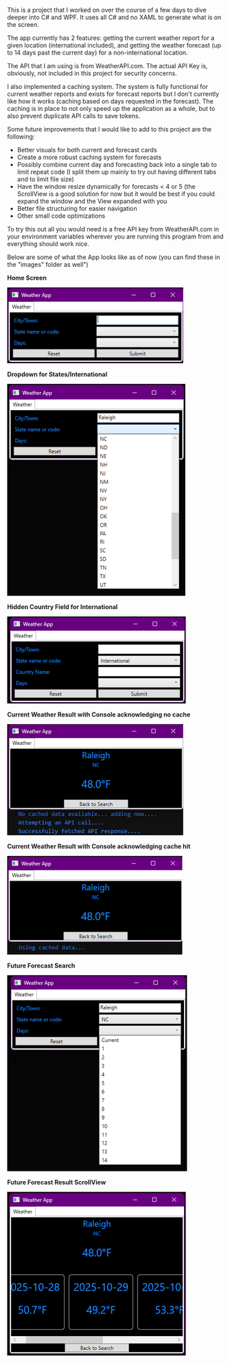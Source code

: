 This is a project that I worked on over the course of a few days to dive deeper into C# and WPF. It uses all C# and no XAML to generate what is on the screen.

The app currently has 2 features: getting the current weather report for a given location (international included), and getting the weather forecast (up to 14 days past the current day) for a non-international location.

The API that I am using is from WeatherAPI.com. The actual API Key is, obviously, not included in this project for security concerns.

I also implemented a caching system. The system is fully functional for current weather reports and exists for forecast reports but I don't currently like how it works (caching based on days requested in the forecast). The caching is in place to not only speed up the 
application as a whole, but to also prevent duplicate API calls to save tokens.

Some future improvements that I would like to add to this project are the following:
<ul>
  <li>Better visuals for both current and forecast cards</li>
  <li>Create a more robust caching system for forecasts</li>
  <li>Possibly combine current day and forecasting back into a single tab to limit repeat code (I split them up mainly to try out having different tabs and to limit file size)</li>
  <li>Have the window resize dynamically for forecasts < 4 or 5 (the ScrollView is a good solution for now but it would be best if you could expand the window and the View expanded with you</li>
  <li>Better file structuring for easier navigation</li>
  <li>Other small code optimizations</li>
</ul>

To try this out all you would need is a free API key from WeatherAPI.com in your environment variables wherever you are running this program from and everything should work nice.

Below are some of what the App looks like as of now (you can find these in the "images" folder as well")

**Home Screen**

![Alt text](/images/Home.png?raw=true "Optional Title")

**Dropdown for States/International**

![Alt text](/images/Dropdown.png?raw=true "Optional Title")

**Hidden Country Field for International**

![Alt text](/images/International.png?raw=true "Optional Title")

**Current Weather Result with Console acknowledging no cache**

![Alt text](/images/CurWeatherResultNoCache.png?raw=true "Optional Title")

**Current Weather Result with Console acknowledging cache hit**

![Alt text](/images/CurWeatherResultWithCache.png?raw=true "Optional Title")

**Future Forecast Search**

![Alt text](/images/ForecastDropdown.png?raw=true "Optional Title")

**Future Forecast Result ScrollView**

![Alt text](/images/FutureForecastResult.png?raw=true "Optional Title")
